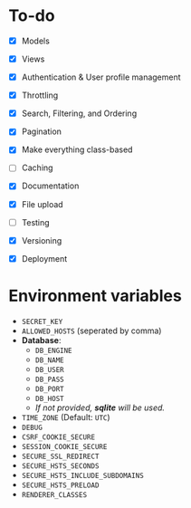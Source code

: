 # To-do

- [x] Models
- [x] Views
- [x] Authentication & User profile management
- [x] Throttling
- [x] Search, Filtering, and Ordering
- [x] Pagination
- [x] Make everything class-based
- [ ] Caching
- [x] Documentation
- [x] File upload
- [ ] Testing
- [x] Versioning
- [x] Deployment


# Environment variables

- `SECRET_KEY`
- `ALLOWED_HOSTS` (seperated by comma)
- **Database**:
    - `DB_ENGINE`
    - `DB_NAME`
    - `DB_USER`
    - `DB_PASS`
    - `DB_PORT`
    - `DB_HOST`
    - *If not provided, **sqlite** will be used.*
- `TIME_ZONE` (Default: `UTC`)
- `DEBUG`
- `CSRF_COOKIE_SECURE`
- `SESSION_COOKIE_SECURE`
- `SECURE_SSL_REDIRECT`
- `SECURE_HSTS_SECONDS`
- `SECURE_HSTS_INCLUDE_SUBDOMAINS`
- `SECURE_HSTS_PRELOAD`
- `RENDERER_CLASSES`
